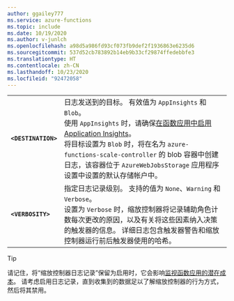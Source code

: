 ```yaml
---
author: ggailey777
ms.service: azure-functions
ms.topic: include
ms.date: 10/19/2020
ms.author: v-junlch
ms.openlocfilehash: a98d5a986fd93cf073fb9def2f1936863e6235d6
ms.sourcegitcommit: 537d52cb783892b14eb9b33cf29874ffedebbfe3
ms.translationtype: HT
ms.contentlocale: zh-CN
ms.lasthandoff: 10/23/2020
ms.locfileid: "92472058"
---
```

| | |
|--|--|
|**`<DESTINATION>`**| 日志发送到的目标。 有效值为 `AppInsights` 和 `Blob`。<br/>使用 `AppInsights` 时，请确保[在函数应用中启用 Application Insights](../articles/azure-functions/configure-monitoring.md#enable-application-insights-integration)。<br/>将目标设置为 `Blob` 时，将在名为 `azure-functions-scale-controller` 的 blob 容器中创建日志，该容器位于 `AzureWebJobsStorage` 应用程序设置中设置的默认存储帐户中。 |
|**`<VERBOSITY>`** | 指定日志记录级别。 支持的值为 `None`、`Warning` 和 `Verbose`。<br/>设置为 `Verbose` 时，缩放控制器将记录辅助角色计数每次更改的原因，以及有关将这些因素纳入决策的触发器的信息。 详细日志包含触发器警告和缩放控制器运行前后触发器使用的哈希。 |

> [!TIP]
> 请记住，将“缩放控制器日志记录”保留为启用时，它会影响[监视函数应用的潜在成本](../articles/azure-functions/functions-monitoring.md#application-insights-pricing-and-limits)。 请考虑启用日志记录，直到收集到的数据足以了解缩放控制器的行为方式，然后将其禁用。


